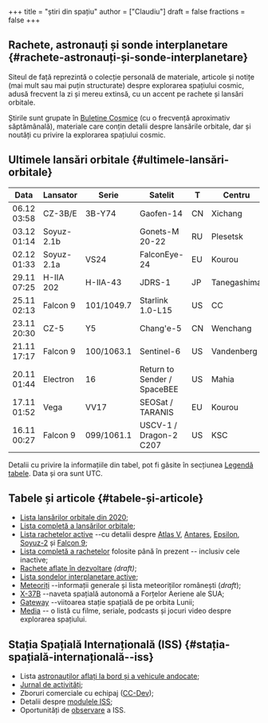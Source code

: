 +++
title = "știri din spațiu"
author = ["Claudiu"]
draft = false
fractions = false
+++

## Rachete, astronauți și sonde interplanetare {#rachete-astronauți-și-sonde-interplanetare}

Siteul de față reprezintă o colecție personală de materiale, articole și notițe (mai mult sau mai puțin structurate) despre explorarea spațiului cosmic, adusă frecvent la zi și mereu extinsă, cu un accent pe rachete și lansări orbitale.

Știrile sunt grupate în [Buletine Cosmice](/bul) (cu o frecvență aproximativ săptămânală), materiale care conțin detalii despre lansările orbitale, dar și noutăți cu privire la explorarea spațiului cosmic.


## Ultimele lansări orbitale {#ultimele-lansări-orbitale}

| Data        | Lansator   | Serie      | Satelit                     | T  | Centru      | Rampă | R. | Bul            |
|-------------|------------|------------|-----------------------------|----|-------------|-------|----|----------------|
| 06.12 03:58 | CZ-3B/E    | 3B-Y74     | Gaofen-14                   | CN | Xichang     |       | S  | 100            |
| 03.12 01:14 | Soyuz-2.1b |            | Gonets-M 20-22              | RU | Plesetsk    | 43/3  | S  | [99](/bul/099) |
| 02.12 01:33 | Soyuz-2.1a | VS24       | FalconEye-24                | EU | Kourou      | ELS   | S  | [99](/bul/099) |
| 29.11 07:25 | H-IIA 202  | H-IIA-43   | JDRS-1                      | JP | Tanegashima | LA-Y1 | S  | [99](/bul/099) |
| 25.11 02:13 | Falcon 9   | 101/1049.7 | Starlink 1.0-L15            | US | CC          | LC40  | S  | [98](/bul/098) |
| 23.11 20:30 | CZ-5       | Y5         | Chang'e-5                   | CN | Wenchang    | LC1   | S  | [98](/bul/098) |
| 21.11 17:17 | Falcon 9   | 100/1063.1 | Sentinel-6                  | US | Vandenberg  | SLC4E | S  | [98](/bul/098) |
| 20.11 01:44 | Electron   | 16         | Return to Sender / SpaceBEE | US | Mahia       | LC1   | S  | [98](/bul/098) |
| 17.11 01:52 | Vega       | VV17       | SEOSat / TARANIS            | EU | Kourou      | ELV   | F  | [97](/bul/097) |
| 16.11 00:27 | Falcon 9   | 099/1061.1 | USCV-1 / Dragon-2 C207      | US | KSC         | LC39A | S  | [97](/bul/097) |

Detalii cu privire la informațiile din tabel, pot fi găsite în secțiunea [Legendă tabele](/t/legenda_tabele). Data și ora sunt UTC.


## Tabele și articole {#tabele-și-articole}

-   [Lista lansărilor orbitale din 2020](/t/l2020);
-   [Lista completă a lansărilor orbitale](/t/lansari);
-   [Lista rachetelor active](/r/rachete_active) --cu detalii despre [Atlas V](/r/atlasv), [Antares](/r/antares), [Epsilon](/r/epsilon), [Soyuz-2](/r/soyuz-2) și [Falcon 9](/r/falcon9);
-   [Lista completă a rachetelor](/r/rachete) folosite până în prezent -- inclusiv cele inactive;
-   [Rachete aflate în dezvoltare](/r/viitor) _(draft)_;
-   [Lista sondelor interplanetare active](/m/sonde);
-   [Meteoriți](/m/meteoriti) --informații generale și lista meteoriților românești (_draft_);
-   [X-37B](/m/x37b) --naveta spațială autonomă a Forțelor Aeriene ale SUA;
-   [Gateway](/m/gateway) --viitoarea stație spațială de pe orbita Lunii;
-   [Media](/m/media) -- o listă cu filme, seriale, podcasts și jocuri video despre explorarea spațiului.


## Stația Spațială Internațională (ISS) {#stația-spațială-internațională--iss}

-   Lista [astronauților aflați la bord și a vehicule andocate](/iss/iss/);
-   [Jurnal de activități](/iss/jurnal);
-   Zboruri comerciale cu echipaj ([CC-Dev](/iss/ccdev));
-   Detalii despre [modulele ISS](/iss/module);
-   Oportunități de [observare](https://www.heavens-above.com/PassSummary.aspx?satid=25544&lat=46.7712&lng=23.6236&loc=Cluj-Napoca&alt=0&tz=EET) a ISS.